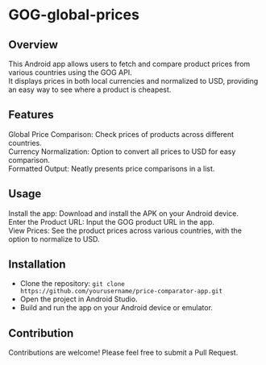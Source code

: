 # GOG-global-prices

## Overview

This Android app allows users to fetch and compare product prices from various countries using the GOG API.  
It displays prices in both local currencies and normalized to USD, providing an easy way to see where a product is cheapest.

## Features

Global Price Comparison: Check prices of products across different countries.  
Currency Normalization: Option to convert all prices to USD for easy comparison.  
Formatted Output: Neatly presents price comparisons in a list.

## Usage

Install the app: Download and install the APK on your Android device.  
Enter the Product URL: Input the GOG product URL in the app.  
View Prices: See the product prices across various countries, with the option to normalize to USD.

## Installation
- Clone the repository: `git clone https://github.com/yourusername/price-comparator-app.git`
- Open the project in Android Studio.
- Build and run the app on your Android device or emulator.

## Contribution

Contributions are welcome! Please feel free to submit a Pull Request.